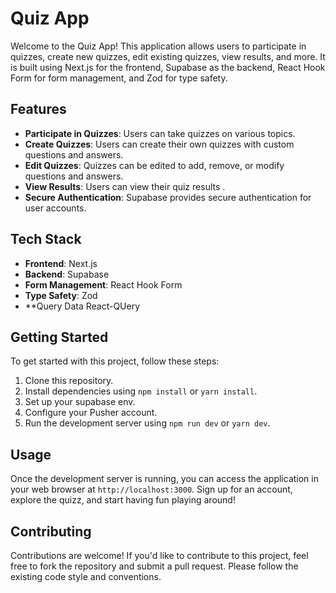 # Quiz App

Welcome to the Quiz App! This application allows users to participate in quizzes, create new quizzes, edit existing quizzes, view results, and more. It is built using Next.js for the frontend, Supabase as the backend, React Hook Form for form management, and Zod for type safety.

## Features

- **Participate in Quizzes**: Users can take quizzes on various topics.
- **Create Quizzes**: Users can create their own quizzes with custom questions and answers.
- **Edit Quizzes**: Quizzes can be edited to add, remove, or modify questions and answers.
- **View Results**: Users can view their quiz results .
- **Secure Authentication**: Supabase provides secure authentication for user accounts.

## Tech Stack

- **Frontend**: Next.js
- **Backend**: Supabase
- **Form Management**: React Hook Form
- **Type Safety**: Zod
- **Query Data  React-QUery 

## Getting Started

To get started with this project, follow these steps:

1. Clone this repository.
2. Install dependencies using `npm install` or `yarn install`.
3. Set up your supabase env.
4. Configure your Pusher account.
5. Run the development server using `npm run dev` or `yarn dev`.

## Usage

Once the development server is running, you can access the application in your web browser at `http://localhost:3000`. Sign up for an account, explore the quizz, and start having fun playing around!

## Contributing

Contributions are welcome! If you'd like to contribute to this project, feel free to fork the repository and submit a pull request. Please follow the existing code style and conventions.

